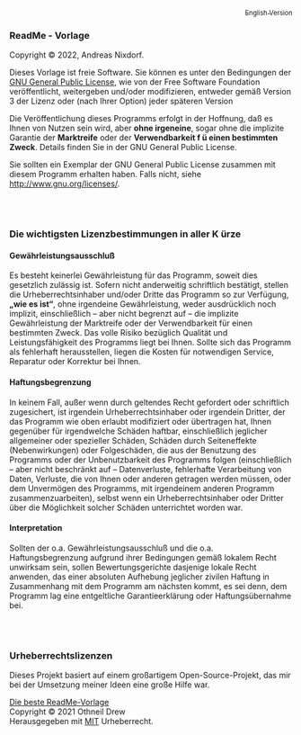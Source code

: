 <p align="right"><a href="Copyright.en.md"><sub>English Version</sub></a></p>

### ReadMe - Vorlage
Copyright © 2022, Andreas Nixdorf.

Dieses Vorlage ist freie Software. Sie können es unter den Bedingungen der [GNU General Public License](License.md), wie von der Free Software Foundation veröffentlicht, weitergeben und/oder modifizieren, entweder gemäß Version 3 der Lizenz oder (nach Ihrer Option) jeder späteren Version

Die Veröffentlichung dieses Programms erfolgt in der Hoffnung, daß es Ihnen von Nutzen sein wird, aber <b>ohne irgeneine</b>, sogar ohne die implizite Garantie der <b>Marktreife</b> oder der <b>Verwendbarkeit f ü einen bestimmten Zweck</b>. Details finden Sie in der GNU General Public License.

Sie sollten ein Exemplar der GNU General Public License zusammen mit diesem Programm erhalten haben. Falls nicht, siehe <http://www.gnu.org/licenses/>.

<br/>
<br/>

### Die wichtigsten Lizenzbestimmungen in aller K ürze

#### Gewährleistungsausschluß

Es besteht keinerlei Gewährleistung für das Programm, soweit dies gesetzlich zulässig ist. Sofern nicht anderweitig schriftlich bestätigt, stellen die Urheberrechtsinhaber und/oder Dritte das Programm so zur Verfügung, <b>„wie es ist“</b>, ohne irgendeine Gewährleistung, weder ausdrücklich noch implizit, einschließlich – aber nicht begrenzt auf – die implizite Gewährleistung der Marktreife oder der Verwendbarkeit für einen bestimmten Zweck. Das volle Risiko bezüglich Qualität und Leistungsfähigkeit des Programms liegt bei Ihnen. Sollte sich das Programm als fehlerhaft herausstellen, liegen die Kosten für notwendigen Service, Reparatur oder Korrektur bei Ihnen.

#### Haftungsbegrenzung

In keinem Fall, außer wenn durch geltendes Recht gefordert oder schriftlich zugesichert, ist irgendein Urheberrechtsinhaber oder irgendein Dritter, der das Programm wie oben erlaubt modifiziert oder übertragen hat, Ihnen gegenüber für irgendwelche Schäden haftbar, einschließlich jeglicher allgemeiner oder spezieller Schäden, Schäden durch Seiteneffekte (Nebenwirkungen) oder Folgeschäden, die aus der Benutzung des Programms oder der Unbenutzbarkeit des Programms folgen (einschließlich – aber nicht beschränkt auf – Datenverluste, fehlerhafte Verarbeitung von Daten, Verluste, die von Ihnen oder anderen getragen werden müssen, oder dem Unvermögen des Programms, mit irgendeinem anderen Programm zusammenzuarbeiten), selbst wenn ein Urheberrechtsinhaber oder Dritter über die Möglichkeit solcher Schäden unterrichtet worden war. 

#### Interpretation
Sollten der o.a. Gewährleistungsausschluß und die o.a. Haftungsbegrenzung aufgrund ihrer Bedingungen gemäß lokalem Recht unwirksam sein, sollen Bewertungsgerichte dasjenige lokale Recht anwenden, das einer absoluten Aufhebung jeglicher zivilen Haftung in Zusammenhang mit dem Programm am nächsten kommt, es sei denn, dem Programm lag eine entgeltliche Garantieerklärung oder Haftungsübernahme bei. 

<br/>
<br/>

### Urheberrechtslizenzen

Dieses Projekt basiert auf einem großartigem Open-Source-Projekt, das mir bei der Umsetzung
meiner Ideen eine große Hilfe war.

[Die beste ReadMe-Vorlage](https://github.com/othneildrew/Best-README-Template)<br/>
Copyright © 2021 Othneil Drew<br/>
Herausgegeben mit [MIT](License.mit.md) Urheberrecht.
